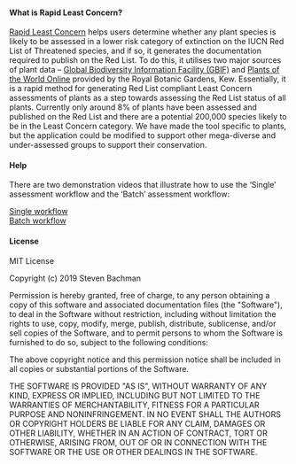 

#### What is Rapid Least Concern?
[Rapid Least Concern](https://spbachman.shinyapps.io/rapidLC/) helps users determine whether any plant species is likely to be assessed in a lower risk category of extinction on the IUCN Red List of Threatened species, and if so, it generates the documentation required to publish on the Red List. To do this, it utilises two major sources of plant data – [Global Biodiversity Information Facility (GBIF)](https://www.gbif.org/species/search) and [Plants of the World Online](http://plantsoftheworldonline.org/) provided by the Royal Botanic Gardens, Kew. Essentially, it is a rapid method for generating Red List compliant Least Concern assessments of plants as a step towards assessing the Red List status of all plants. Currently only around 8% of plants have been assessed and published on the Red List and there are a potential 200,000 species likely to be in the Least Concern category. We have made the tool specific to plants, but the application could be modified to support other mega-diverse and under-assessed groups to support their conservation.

#### Help

There are two demonstration videos that illustrate how to use the ‘Single’ assessment workflow and the ‘Batch’ assessment workflow:

[Single workflow](https://youtu.be/PCH9z9PmlAE)  
[Batch workflow](https://youtu.be/5mEAWVDFGCY)

#### License
MIT License

Copyright (c) 2019 Steven Bachman 

Permission is hereby granted, free of charge, to any person obtaining a copy
of this software and associated documentation files (the "Software"), to deal
in the Software without restriction, including without limitation the rights
to use, copy, modify, merge, publish, distribute, sublicense, and/or sell
copies of the Software, and to permit persons to whom the Software is
furnished to do so, subject to the following conditions:

The above copyright notice and this permission notice shall be included in all
copies or substantial portions of the Software.

THE SOFTWARE IS PROVIDED "AS IS", WITHOUT WARRANTY OF ANY KIND, EXPRESS OR
IMPLIED, INCLUDING BUT NOT LIMITED TO THE WARRANTIES OF MERCHANTABILITY,
FITNESS FOR A PARTICULAR PURPOSE AND NONINFRINGEMENT. IN NO EVENT SHALL THE
AUTHORS OR COPYRIGHT HOLDERS BE LIABLE FOR ANY CLAIM, DAMAGES OR OTHER
LIABILITY, WHETHER IN AN ACTION OF CONTRACT, TORT OR OTHERWISE, ARISING FROM,
OUT OF OR IN CONNECTION WITH THE SOFTWARE OR THE USE OR OTHER DEALINGS IN THE
SOFTWARE.
